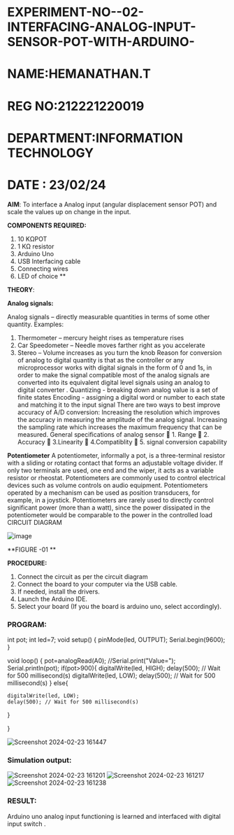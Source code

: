 # EXPERIMENT-NO--02-INTERFACING-ANALOG-INPUT-SENSOR-POT-WITH-ARDUINO-
# NAME:HEMANATHAN.T
# REG NO:212221220019
# DEPARTMENT:INFORMATION TECHNOLOGY
# DATE : 23/02/24


**AIM**:  To interface a Analog  input (angular displacement sensor POT) and scale the values up on change in the input.


**COMPONENTS REQUIRED:**
1.	10 KΩPOT
2.	1 KΩ resistor 
3.	Arduino Uno 
4.	USB Interfacing cable 
5.	Connecting wires 
6.	LED of choice 
**


**THEORY**: 

**Analog signals:**

Analog signals – directly measurable quantities in terms of some other quantity.
Examples:
1. Thermometer – mercury height rises as temperature rises
2. Car Speedometer – Needle moves farther right as you accelerate
3. Stereo – Volume increases as you turn the knob
Reason for conversion of analog to digital quantity is that as the controller or any microprocessor works with digital signals in the form of 0 and 1s, in order to make the signal compatible  most of the analog signals are converted into its equivalent digital level signals using an analog to digital converter .
Quantizing - breaking down analog value is a set of finite states
Encoding - assigning a digital word or number to each state and matching it to the input signal
 There are two ways to best improve accuracy of A/D conversion:
Increasing the resolution which improves the accuracy in measuring the amplitude of the analog signal.
Increasing the sampling rate which increases the maximum frequency that can be measured.
General specifications of analog sensor
	1. Range
	2. Accuracy
	3.Linearity
	4.Compatiblity
	5. signal conversion capability

**Potentiometer**
A potentiometer, informally a pot, is a three-terminal resistor with a sliding or rotating contact that forms an adjustable voltage divider. If only two terminals are used, one end and the wiper, it acts as a variable resistor or rheostat.
Potentiometers are commonly used to control electrical devices such as volume controls on audio equipment. Potentiometers operated by a mechanism can be used as position transducers, for example, in a joystick. Potentiometers are rarely used to directly control significant power (more than a watt), since the power dissipated in the potentiometer would be comparable to the power in the controlled load
CIRCUIT DIAGRAM





![image](https://user-images.githubusercontent.com/36288975/163530788-eec3cdc3-95e8-4d2d-8349-6d0ea4c9439c.png)

**FIGURE -01
**

**PROCEDURE:**

1.	Connect the circuit as per the circuit diagram 
2.	Connect the board to your computer via the USB cable.
3.	If needed, install the drivers.
4.	Launch the Arduino IDE.
5.	Select your board (If you the board is arduino uno, select accordingly).



### PROGRAM: 
int pot;
int led=7;
void setup()
{
  pinMode(led, OUTPUT);
  Serial.begin(9600);
}

void loop()
{
  pot=analogRead(A0);
  //Serial.print("Value=");
  Serial.println(pot);
  if(pot>900){
    digitalWrite(led, HIGH);
    delay(500); // Wait for 500 millisecond(s)
    digitalWrite(led, LOW);
    delay(500); // Wait for 500 millisecond(s)
  }
  else{
    
    digitalWrite(led, LOW);
    delay(500); // Wait for 500 millisecond(s)
  }
    
  
  
}

![Screenshot 2024-02-23 161447](https://github.com/hemadec/EXPERIMENT-NO--03-INTERFACING-ANALOG-INPUT-SENSOR-POT-WITH-ARDUINO-/assets/124191397/b3ee9e53-81c7-4b66-9b18-00166648ce2d)



### Simulation output:

![Screenshot 2024-02-23 161201](https://github.com/hemadec/EXPERIMENT-NO--03-INTERFACING-ANALOG-INPUT-SENSOR-POT-WITH-ARDUINO-/assets/124191397/c3ca36ce-c148-4398-a403-b20e329c40e9)
![Screenshot 2024-02-23 161217](https://github.com/hemadec/EXPERIMENT-NO--03-INTERFACING-ANALOG-INPUT-SENSOR-POT-WITH-ARDUINO-/assets/124191397/425ddc87-ea58-48f3-9986-7d5ecf4dd3b5)
![Screenshot 2024-02-23 161238](https://github.com/hemadec/EXPERIMENT-NO--03-INTERFACING-ANALOG-INPUT-SENSOR-POT-WITH-ARDUINO-/assets/124191397/2b2248b6-7226-4ea4-b162-e909cbbd58fe)



### RESULT:
Arduino uno analog input functioning is learned and interfaced with digital input switch .
